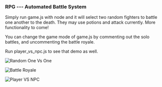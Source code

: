 ### RPG --- Automated Battle System ###

Simply run game.js with node and it will select two random fighters to battle one another to the death. They may use potions and attack currently. More functionality to come!

You can change the game mode of game.js by commenting out the solo battles, and uncommenting the battle royale.

Run player_vs_npc.js to see that demo as well.

![Random One Vs One](/gifs/random_1v1.gif)

![Battle Royale](/gifs/battle_royale.gif)

![Player VS NPC](/gifs/player_vs_npc.gif)